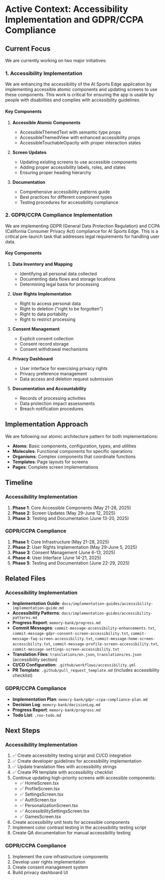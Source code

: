 # Active Context: Accessibility Implementation and GDPR/CCPA Compliance

## Current Focus

We are currently working on two major initiatives:

### 1. Accessibility Implementation

We are enhancing the accessibility of the AI Sports Edge application by implementing accessible atomic components and updating screens to use these components. This work is critical for ensuring the app is usable by people with disabilities and complies with accessibility guidelines.

#### Key Components

1. **Accessible Atomic Components**

   - AccessibleThemedText with semantic type props
   - AccessibleThemedView with enhanced accessibility props
   - AccessibleTouchableOpacity with proper interaction states

2. **Screen Updates**

   - Updating existing screens to use accessible components
   - Adding proper accessibility labels, roles, and states
   - Ensuring proper heading hierarchy

3. **Documentation**
   - Comprehensive accessibility patterns guide
   - Best practices for different component types
   - Testing procedures for accessibility compliance

### 2. GDPR/CCPA Compliance Implementation

We are implementing GDPR (General Data Protection Regulation) and CCPA (California Consumer Privacy Act) compliance for AI Sports Edge. This is a critical pre-launch task that addresses legal requirements for handling user data.

#### Key Components

1. **Data Inventory and Mapping**

   - Identifying all personal data collected
   - Documenting data flows and storage locations
   - Determining legal basis for processing

2. **User Rights Implementation**

   - Right to access personal data
   - Right to deletion ("right to be forgotten")
   - Right to data portability
   - Right to restrict processing

3. **Consent Management**

   - Explicit consent collection
   - Consent record storage
   - Consent withdrawal mechanisms

4. **Privacy Dashboard**

   - User interface for exercising privacy rights
   - Privacy preference management
   - Data access and deletion request submission

5. **Documentation and Accountability**
   - Records of processing activities
   - Data protection impact assessments
   - Breach notification procedures

## Implementation Approach

We are following our atomic architecture pattern for both implementations:

- **Atoms**: Basic components, configuration, types, and utilities
- **Molecules**: Functional components for specific operations
- **Organisms**: Complex components that coordinate functions
- **Templates**: Page layouts for screens
- **Pages**: Complete screen implementations

## Timeline

### Accessibility Implementation

1. **Phase 1**: Core Accessible Components (May 21-28, 2025)
2. **Phase 2**: Screen Updates (May 29-June 12, 2025)
3. **Phase 3**: Testing and Documentation (June 13-20, 2025)

### GDPR/CCPA Compliance

1. **Phase 1**: Core Infrastructure (May 21-28, 2025)
2. **Phase 2**: User Rights Implementation (May 29-June 5, 2025)
3. **Phase 3**: Consent Management (June 6-13, 2025)
4. **Phase 4**: User Interface (June 14-21, 2025)
5. **Phase 5**: Testing and Documentation (June 22-29, 2025)

## Related Files

### Accessibility Implementation

- **Implementation Guide**: `docs/implementation-guides/accessibility-implementation-guide.md`
- **Accessibility Patterns**: `docs/implementation-guides/accessibility-patterns.md`
- **Progress Report**: `memory-bank/progress.md`
- **Commit Messages**: `commit-message-accessibility-enhancements.txt`, `commit-message-gdpr-consent-screen-accessibility.txt`, `commit-message-faq-screen-accessibility.txt`, `commit-message-home-screen-accessibility.txt`, `commit-message-profile-screen-accessibility.txt`, `commit-message-settings-screen-accessibility.txt`
- **Translation Files**: `translations/en.json`, `translations/es.json` (accessibility section)
- **CI/CD Configuration**: `.github/workflows/accessibility.yml`
- **PR Template**: `.github/pull_request_template.md` (includes accessibility checklist)

### GDPR/CCPA Compliance

- **Implementation Plan**: `memory-bank/gdpr-ccpa-compliance-plan.md`
- **Decision Log**: `memory-bank/decisionLog.md`
- **Progress Report**: `memory-bank/progress.md`
- **Todo List**: `.roo-todo.md`

## Next Steps

### Accessibility Implementation

1. ✅ Create accessibility testing script and CI/CD integration
2. ✅ Create developer guidelines for accessibility implementation
3. ✅ Update translation files with accessibility strings
4. ✅ Create PR template with accessibility checklist
5. Continue updating high-priority screens with accessible components:
   - ✅ HomeScreen.tsx
   - ✅ ProfileScreen.tsx
   - ✅ SettingsScreen.tsx
   - ✅ AuthScreen.tsx
   - ✅ PersonalizationScreen.tsx
   - ✅ AccessibilitySettingsScreen.tsx
   - ✅ GamesScreen.tsx
6. Create accessibility unit tests for accessible components
7. Implement color contrast testing in the accessibility testing script
8. Create QA documentation for manual accessibility testing

### GDPR/CCPA Compliance

1. Implement the core infrastructure components
2. Develop user rights implementation
3. Create consent management system
4. Build privacy dashboard UI

